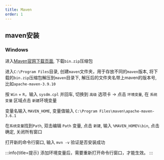 ```yaml
---
title: Maven
order: 1
---
```


## maven安装

### Windows

进入[Maven官网下载页面](https://maven.apache.org/download.cgi), 下载`bin.zip`压缩包

进入`C:\Program Files`目录, 创建`maven`文件夹，用于存放不同的`maven`版本, 将下载的`bin.zip`压缩包解压到`maven`目录下, 解压后的文件夹名带上maven的版本号, 比如`apache-maven-3.9.10`

按 `Win` + `R`，输入 `sysdm.cpl` 并回车, 切换到 `高级` 选项卡 → 点击 `环境变量`, 在 `系统变量` 区域点击 `新建`环境变量

变量名输入 `MAVEN_HOME`, 变量值输入 `C:\Program Files\maven\apache-maven-3.6.1`

在`系统变量`找到`Path`, 双击编辑 `Path` 变量, 点击 `新建`, 输入 `%MAVEN_HOME%\bin`, 点击确定, 关闭所有窗口

打开新的命令行窗口, 输入 `mvn -v` 验证是否安装成功

:::info{title=提示}
添加环境变量后，需要重新打开命令行窗口，才能生效。
:::
